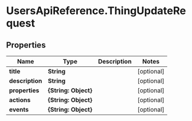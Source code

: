 # UsersApiReference.ThingUpdateRequest

## Properties

Name | Type | Description | Notes
------------ | ------------- | ------------- | -------------
**title** | **String** |  | [optional] 
**description** | **String** |  | [optional] 
**properties** | **{String: Object}** |  | [optional] 
**actions** | **{String: Object}** |  | [optional] 
**events** | **{String: Object}** |  | [optional] 


